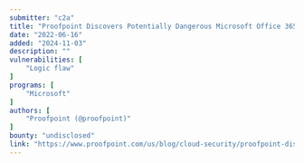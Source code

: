 ```yaml
---
submitter: "c2a"
title: "Proofpoint Discovers Potentially Dangerous Microsoft Office 365 Functionality that can Ransom Files Stored on SharePoint and OneDrive"
date: "2022-06-16"
added: "2024-11-03"
description: ""
vulnerabilities: [
    "Logic flaw"
]
programs: [
    "Microsoft"
]
authors: [
    "Proofpoint (@proofpoint)"
]
bounty: "undisclosed"
link: "https://www.proofpoint.com/us/blog/cloud-security/proofpoint-discovers-potentially-dangerous-microsoft-office-365-functionality"
---
```




